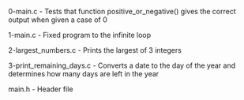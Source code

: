 0-main.c - Tests that function positive_or_negative() gives the correct output when given a case of 0

1-main.c - Fixed program to the infinite loop

2-largest_numbers.c - Prints the largest of 3 integers

3-print_remaining_days.c - Converts a date to the day of the year and determines how many days are left in the year

main.h - Header file
